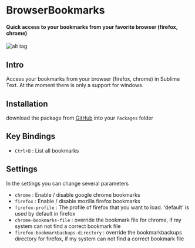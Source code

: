BrowserBookmarks
================
#### Quick access to your bookmarks from your favorite browser (firefox, chrome)

![alt tag](https://dl.dropboxusercontent.com/u/1652825/code/sublime/browserBookmarks/browserBookmarks.png)

## Intro
Access your bookmarks from your browser (firefox, chrome) in Sublime Text.
At the moment there is only a support for windows.

## Installation
download the package from [GitHub](https://github.com/svenfraeys/SublimeFoldPython "SublimeFoldPython") into your `Packages` folder

## Key Bindings
* `Ctrl+B` : List all bookmarks
 
## Settings
In the settings you can change several parameters
* `chrome` : Enable / disable google chrome bookmarks
* `firefox` : Enable / disable mozilla firefox bookmarks
* `firefox-profile` : The profile of firefox that you want to load. 'default' is used by default in firefox
* `chrome-bookmarks-file` : override the bookmark file for chrome, if my system can not find a correct bookmark file
* `firefox-bookmarkbackups-directory` : override the bookmarkbackups directory for firefox, if my system can not find a correct bookmark file
